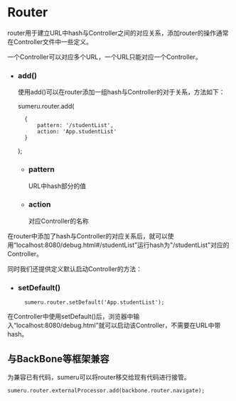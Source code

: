 # Router

router用于建立URL中hash与Controller之间的对应关系，添加router的操作通常在Controller文件中一些定义。

一个Controller可以对应多个URL，一个URL只能对应一个Controller。

* ### add()

	使用add()可以在router添加一组hash与Controller的对于关系，方法如下：


	sumeru.router.add(

		{
			pattern: '/studentList',
			action: 'App.studentList'
		}

	);

	* ### pattern

		URL中hash部分的值
	
	* ### action

		对应Controller的名称
	
在router中添加了hash与Controller的对应关系后，就可以使用“localhost:8080/debug.html#/studentList”运行hash为"/studentList"对应的Controller。

同时我们还提供定义默认启动Controller的方法：

* ### setDefault()

		sumeru.router.setDefault('App.studentList');
	
在Controller中使用setDefault()后，浏览器中输入“localhost:8080/debug.html”就可以启动该Controller，不需要在URL中带hash。



## 与BackBone等框架兼容

为兼容已有代码，sumeru可以将router移交给现有代码进行接管。

	sumeru.router.externalProcessor.add(backbone.router.navigate);